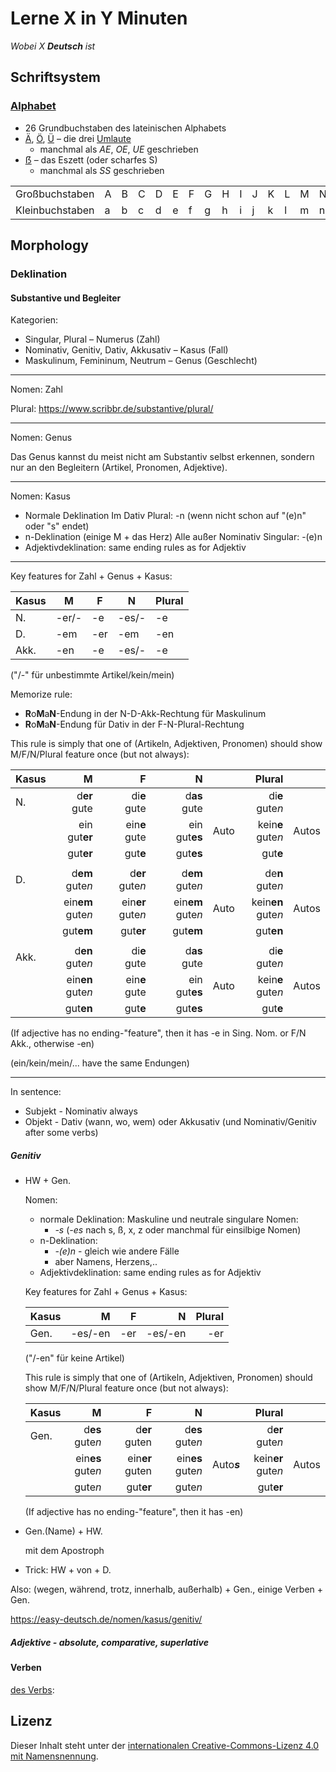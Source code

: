 # Lerne X in Y Minuten

*Wobei X **Deutsch** ist*

## Schriftsystem

### [Alphabet](https://de.wikipedia.org/wiki/Deutsches_Alphabet)

- 26 Grundbuchstaben des lateinischen Alphabets
- [Ä](https://de.wikipedia.org/wiki/%C3%84), [Ö](https://de.wikipedia.org/wiki/Ö), [Ü](https://de.wikipedia.org/wiki/%C3%9C) – die drei [Umlaute](https://de.wikipedia.org/wiki/Umlaut)
  - manchmal als *AE*, *OE*, *UE* geschrieben
- [ẞ](https://de.wikipedia.org/wiki/%C3%9F) – das Eszett (oder scharfes S)
  - manchmal als *SS* geschrieben

|  |  |  |  |  |  |  |  |  |  |  |  |  |  |  |  |  |  |  |  |  |  |  |  |  |  |  |  |  |  |  |
| --------------- |---|---|---|---|---|---|---|---|---|---|---|---|---|---|---|---|---|---|---|---|---|---|---|---|---|---|---|---|---|---|
| Großbuchstaben  | A | B | C | D | E | F | G | H | I | J | K | L | M | N | O | P | Q | R | S | T | U | V | W | X | Y | Z | Ä | Ö | Ü | ẞ |
| Kleinbuchstaben | a | b | c | d | e | f | g | h | i | j | k | l | m | n | o | p | q | r | s | t | u | v | w | x | y | z | ä | ö | ü | ß |

<!-- ## Phonetik

https://deutsch.info/grammar/phonetics?hl=de

  - S ...
  - W sounds like English V: Wasser (water)
  - V often sounds like English F: Vater (father)
  - Ch: A soft sound, like in ich (I) or hard, like in Bach.

https://de.wikipedia.org/wiki/Umlaut

https://de.wikipedia.org/wiki/Digraph_(Linguistik)#Beispiele Digraph

https://www.dinmedia.de/de/norm/din-5009/352073096

## Verantwortete

https://de.wikipedia.org/wiki/Rat_f%C3%BCr_deutsche_Rechtschreibung -->

## Morphology

### Deklination

#### Substantive und Begleiter

<!-- https://de.wikipedia.org/wiki/Grammatische_Kategorie#Grammatische_Kategorien_des_Nomens -->

Kategorien:
- Singular, Plural – Numerus (Zahl)
- Nominativ, Genitiv, Dativ, Akkusativ – Kasus (Fall)
- Maskulinum, Femininum, Neutrum – Genus (Geschlecht)

***

Nomen: Zahl

Plural:
https://www.scribbr.de/substantive/plural/

***

Nomen: Genus

Das Genus kannst du meist nicht am Substantiv selbst erkennen, sondern nur an den Begleitern (Artikel, Pronomen, Adjektive).

***

Nomen: Kasus

<!-- https://www.wirtschaftsdeutsch.de/lehrmaterialien/grammatik-nomen-a.pdf -->

- Normale Deklination
  Im Dativ Plural: -n (wenn nicht schon auf "(e)n" oder "s" endet)
- n-Deklination (einige M + das Herz)
  Alle außer Nominativ Singular: -(e)n
- Adjektivdeklination:
  same ending rules as for Adjektiv

***

Key features for Zahl + Genus + Kasus:

|Kasus|M      |F  |N      |Plural|
|-----|-------|---|-------|---|
|N.   |-er/-  |-e |-es/-  |-e |
|D.   |-em    |-er|-em    |-en|
|Akk. |-en 	  |-e |-es/-  |-e |

("/-" für unbestimmte Artikel/kein/mein)

Memorize rule:
- **R**o**M**a**N**-Endung in der N-D-Akk-Rechtung für Maskulinum
- **R**o**M**a**N**-Endung für Dativ in der F-N-Plural-Rechtung

This rule is simply that one of (Artikeln, Adjektiven, Pronomen) should show M/F/N/Plural feature once (but not always):

|Kasus|M                      | |F                     | |N                     | |Plural              |     |
|-----|----------------------:|-|---------------------:|-|---------------------:|-|-------------------:|-----|
|N.   |d**er**       gute     | |di**e**      gute     | |d**as**      gute     | |di**e**    gute*n*  |     |
|     |ein        gut**er**| |ein**e**  gute     | |ein       gut**es**|Auto|kein**e**  gute*n*  |Autos|
|     |              gut**er**| |             gut**e** | |             gut**es**| |           gut**e** |     |
||||||||||
|D.   |d**em**       gute*n*  | |d**er**      gute*n*  | |d**em**      gute*n*  | |de**n**    gute*n*  |     |
|     |ein**em**  gute*n*  | |ein**er** gute*n*  | |ein**em** gute*n*  |Auto|kein**en** gute*n*  |Autos|
|     |              gut**em**| |             gut**er**| |             gut**em**| |           gut**en**|     |
||||||||||
|Akk. |d**en**       gute*n*  | |di**e**      gute     | |d**as**      gute     | |di**e**    gute*n*  |     |
|     |ein**en**  gute*n*  | |ein**e**  gute     | |ein       gut**es**|Auto|kein**e**  gute*n*  |Autos|
|     |              gut**en**| |             gut**e** | |             gut**es**| |           gut**e** |     |

(If adjective has no ending-"feature", then it has -e in Sing. Nom. or F/N Akk., otherwise -en)

(ein/kein/mein/... have the same Endungen)

***

In sentence:
- Subjekt - Nominativ always
- Objekt - Dativ (wann, wo, wem) oder Akkusativ (und Nominativ/Genitiv after some verbs)

##### Genitiv

- HW + Gen.

  Nomen:
  - normale Deklination: Maskuline und neutrale singulare Nomen:
    - *-s* (*-es* nach s, ß, x, z oder manchmal für einsilbige Nomen)
  - n-Deklination:
    - *-(e)n* - gleich wie andere Fälle
    - aber Namens, Herzens,..
  - Adjektivdeklination:
    same ending rules as for Adjektiv

  Key features for Zahl + Genus + Kasus:

  |Kasus|M  |F  |N  |Plural|
  |-----|--:|--:|--:|--:|
  |Gen. |-es/-en|-er|-es/-en|-er|

  ("/-en" für keine Artikel)

  This rule is simply that one of (Artikeln, Adjektiven, Pronomen) should show M/F/N/Plural feature once (but not always):

  |Kasus|M                    | |F                     | |N                   | |Plural              |     |
  |-----|--------------------:|-|---------------------:|-|-------------------:|-|-------------------:|-----|
  |Gen. |d**es**       gute*n*| |d**er**      guten    | |d**es**      gute*n*| |d**er**    gute*n*  |     |
  |     |ein**es**     gute*n*| |ein**er**    guten    | |ein**es**    gute*n*|Auto***s***|kein**er** gute*n*  |Autos|
  |     |              gute*n*| |             gut**er**| |             gute*n*| |           gut**er**|     |

  (If adjective has no ending-"feature", then it has -en)

- Gen.(Name) + HW.

  mit dem Apostroph

- Trick: HW + von + D. 

Also: (wegen, während, trotz, innerhalb, außerhalb) + Gen., einige Verben + Gen.

  https://easy-deutsch.de/nomen/kasus/genitiv/

##### Adjektive - absolute, comparative, superlative

#### Verben

[des Verbs](https://de.wikipedia.org/wiki/Grammatische_Kategorie#Grammatische_Kategorien_des_Verbs):

## Lizenz

Dieser Inhalt steht unter der [internationalen Creative-Commons-Lizenz 4.0 mit Namensnennung][cc-by].

[cc-by]: https://creativecommons.org/licenses/by/4.0/deed.de
